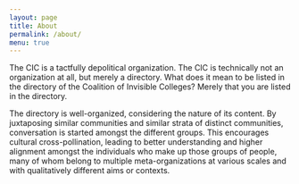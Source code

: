 ```yaml
---
layout: page
title: About
permalink: /about/
menu: true
---
```

The CIC is a tactfully depolitical organization. The CIC is technically not an organization at all, but merely a directory. What does it mean to be listed in the directory of the Coalition of Invisible Colleges? Merely that you are listed in the directory.

The directory is well-organized, considering the nature of its content. By juxtaposing similar communities and similar strata of distinct communities, conversation is started amongst the different groups. This encourages cultural cross-pollination, leading to better understanding and higher alignment amongst the individuals who make up those groups of people, many of whom belong to multiple meta-organizations at various scales and with qualitatively different aims or contexts.
